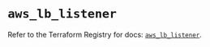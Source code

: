 # `aws_lb_listener`

Refer to the Terraform Registry for docs: [`aws_lb_listener`](https://registry.terraform.io/providers/hashicorp/aws/6.5.0/docs/resources/lb_listener).
